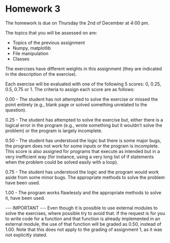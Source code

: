 # Homework 3
 
The homework is due on Thursday the 2nd of December at 4:00 pm. 

The topics that you will be assessed on are:

- Topics of the previous assignment
- Numpy, matplotlib
- File manipulation
- Classes

The exercises have different weights in this assignment (they are indicated in the description of the exercise).


Each exercise will be evaluated with one of the following 5 scores: 0, 0.25, 0.5, 0.75 or 1.
The criteria to assign each score are as follows:

0.00 - The student has not attempted to solve the exercise or missed the point entirely (e.g., blank page or solved something unrelated to the question).

0.25 - The student has attempted to solve the exercise but, either there is a logical error in the program (e.g., wrote something but it wouldn't solve the problem) or the program is largely incomplete.

0.50 - The student has understood the logic but there is some major bugs, the program does not work for some inputs or the program is incomplete. This score is also assigned for programs that execute as intended but in a very inefficient way (for instance, using a very long list of if statements when the problem could be solved easily with a loop).

0.75 - The student has understood the logic and the program would work aside from some minor bugs. The appropriate methods to solve the problem have been used.

1.00 - The program works flawlessly and the appropriate methods to solve it, have been used.

--- IMPORTANT ---
Even though it is possible to use external modules to solve the exercises, where possible try to avoid that. If the request is for you to write code for a function and that function is already implemented in an external module, the use of that function will be graded as 0.50, instead of 1.00. 
Note that this does not apply to the grading of assignment 1, as it was not explicitly stated.

